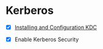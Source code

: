 # Kerberos



- [x] [Installing and Configuration KDC]("Installing_and_Configuration_KDC.md")
- [x] Enable Kerberos Security

